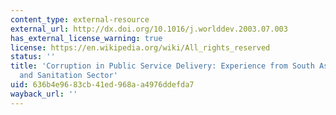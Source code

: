 ```yaml
---
content_type: external-resource
external_url: http://dx.doi.org/10.1016/j.worlddev.2003.07.003
has_external_license_warning: true
license: https://en.wikipedia.org/wiki/All_rights_reserved
status: ''
title: 'Corruption in Public Service Delivery: Experience from South Asia''s Water
  and Sanitation Sector'
uid: 636b4e96-83cb-41ed-968a-a4976ddefda7
wayback_url: ''
---
```

